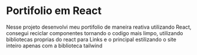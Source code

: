 # Portifolio em React

Nesse projeto desenvolvi meu portifolio de maneira reativa utilizando React, consegui reciclar componentes tornando o codigo mais limpo, utilizando bibliotecas proprias do react para Links e o principal estilizando o site inteiro apenas com a biblioteca tailwind




